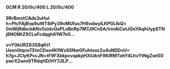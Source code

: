 #### GCM R 20/0c/400 L 20/0c/400
**9RrBmxtCAds3uHul**<br/>**h+Ph/FAjBvp9uWT8iPy39vMUfus7H9xdwylLKPGLIbQ=**<br/>**0mWjRdbcbANv0zidvQePLnBnRp7M7J9Cn5A/irmAiCetJQsYAqhUypSTNj8NOMtZ9CLeFcdqgh61W7n0...**<br/><br/>
**vvY0kURZ63S8qKt1**<br/>**Uexn0tqnsTEtoCDxo4KfWz6SNwGFuhtsoz2u4uNDDvU=**<br/>**h7g+JCIyKPccJN+tF9FXkkpcvapkpHXiUknF9KIRMTohY4LhvYtNgZwt50pwrX2wm9TRdqHD/HY7JILP...**